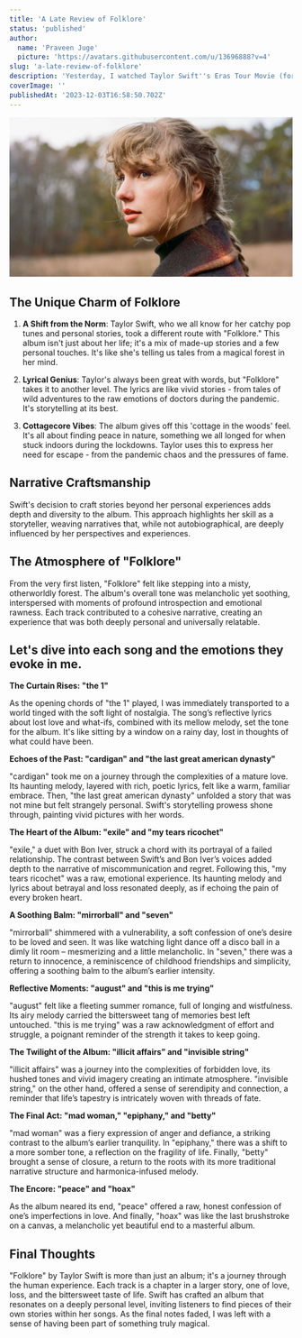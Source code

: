 ```yaml
---
title: 'A Late Review of Folklore'
status: 'published'
author:
  name: 'Praveen Juge'
  picture: 'https://avatars.githubusercontent.com/u/13696888?v=4'
slug: 'a-late-review-of-folklore'
description: 'Yesterday, I watched Taylor Swift''s Eras Tour Movie (for the third time), reaffirming that ''Folklore'' is my favorite album. Here, I share why this album resonates so deeply with me.'
coverImage: ''
publishedAt: '2023-12-03T16:58:50.702Z'
---
```


![](../../images/taylor-evermore-resized.jpg-UxOT.webp)

## The Unique Charm of Folklore

1. **A Shift from the Norm**: Taylor Swift, who we all know for her catchy pop tunes and personal stories, took a different route with "Folklore." This album isn't just about her life; it's a mix of made-up stories and a few personal touches. It's like she's telling us tales from a magical forest in her mind.

2. **Lyrical Genius**: Taylor's always been great with words, but "Folklore" takes it to another level. The lyrics are like vivid stories - from tales of wild adventures to the raw emotions of doctors during the pandemic. It's storytelling at its best.

3. **Cottagecore Vibes**: The album gives off this 'cottage in the woods' feel. It's all about finding peace in nature, something we all longed for when stuck indoors during the lockdowns. Taylor uses this to express her need for escape - from the pandemic chaos and the pressures of fame.

## Narrative Craftsmanship

Swift's decision to craft stories beyond her personal experiences adds depth and diversity to the album. This approach highlights her skill as a storyteller, weaving narratives that, while not autobiographical, are deeply influenced by her perspectives and experiences​​.

## The Atmosphere of "Folklore"

From the very first listen, "Folklore" felt like stepping into a misty, otherworldly forest. The album's overall tone was melancholic yet soothing, interspersed with moments of profound introspection and emotional rawness. Each track contributed to a cohesive narrative, creating an experience that was both deeply personal and universally relatable.

## Let's dive into each song and the emotions they evoke in me.

**The Curtain Rises: "the 1"**

As the opening chords of "the 1" played, I was immediately transported to a world tinged with the soft light of nostalgia. The song’s reflective lyrics about lost love and what-ifs, combined with its mellow melody, set the tone for the album. It's like sitting by a window on a rainy day, lost in thoughts of what could have been.

**Echoes of the Past: "cardigan" and "the last great american dynasty"**

"cardigan" took me on a journey through the complexities of a mature love. Its haunting melody, layered with rich, poetic lyrics, felt like a warm, familiar embrace. Then, "the last great american dynasty" unfolded a story that was not mine but felt strangely personal. Swift's storytelling prowess shone through, painting vivid pictures with her words.

**The Heart of the Album: "exile" and "my tears ricochet"**

"exile," a duet with Bon Iver, struck a chord with its portrayal of a failed relationship. The contrast between Swift’s and Bon Iver’s voices added depth to the narrative of miscommunication and regret. Following this, "my tears ricochet" was a raw, emotional experience. Its haunting melody and lyrics about betrayal and loss resonated deeply, as if echoing the pain of every broken heart.

**A Soothing Balm: "mirrorball" and "seven"**

"mirrorball" shimmered with a vulnerability, a soft confession of one’s desire to be loved and seen. It was like watching light dance off a disco ball in a dimly lit room – mesmerizing and a little melancholic. In "seven," there was a return to innocence, a reminiscence of childhood friendships and simplicity, offering a soothing balm to the album’s earlier intensity.

**Reflective Moments: "august" and "this is me trying"**

"august" felt like a fleeting summer romance, full of longing and wistfulness. Its airy melody carried the bittersweet tang of memories best left untouched. "this is me trying" was a raw acknowledgment of effort and struggle, a poignant reminder of the strength it takes to keep going.

**The Twilight of the Album: "illicit affairs" and "invisible string"**

"illicit affairs" was a journey into the complexities of forbidden love, its hushed tones and vivid imagery creating an intimate atmosphere. "invisible string," on the other hand, offered a sense of serendipity and connection, a reminder that life’s tapestry is intricately woven with threads of fate.

**The Final Act: "mad woman," "epiphany," and "betty"**

"mad woman" was a fiery expression of anger and defiance, a striking contrast to the album’s earlier tranquility. In "epiphany," there was a shift to a more somber tone, a reflection on the fragility of life. Finally, "betty" brought a sense of closure, a return to the roots with its more traditional narrative structure and harmonica-infused melody.

**The Encore: "peace" and "hoax"**

As the album neared its end, "peace" offered a raw, honest confession of one’s imperfections in love. And finally, "hoax" was like the last brushstroke on a canvas, a melancholic yet beautiful end to a masterful album.

## Final Thoughts

"Folklore" by Taylor Swift is more than just an album; it's a journey through the human experience. Each track is a chapter in a larger story, one of love, loss, and the bittersweet taste of life. Swift has crafted an album that resonates on a deeply personal level, inviting listeners to find pieces of their own stories within her songs. As the final notes faded, I was left with a sense of having been part of something truly magical.